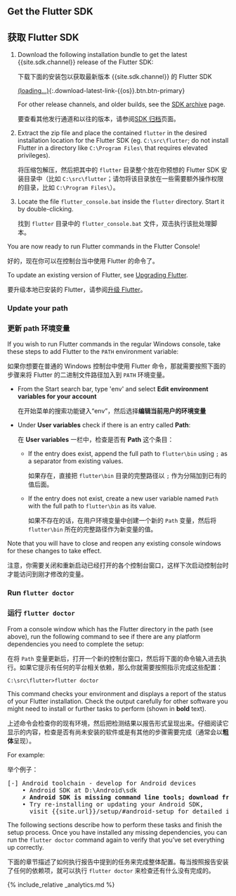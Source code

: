 ## Get the Flutter SDK

## 获取 Flutter SDK

 1. Download the following installation bundle to get the latest {{site.sdk.channel}} release of the
    Flutter SDK:

    下载下面的安装包以获取最新版本 {{site.sdk.channel}} 的 Flutter SDK

    [(loading...)](#){:.download-latest-link-{{os}}.btn.btn-primary}

    For other release channels, and older builds, see the [SDK
    archive](/docs/development/tools/sdk/archive) page.

    要查看其他发行通道和以往的版本，请参阅[SDK 归档](/docs/development/tools/sdk/archive)页面。

 1. Extract the zip file and place the contained `flutter` in the desired installation location for the Flutter SDK (eg. `C:\src\flutter`; do not install Flutter in a directory like `C:\Program Files\` that requires elevated privileges).
    
    将压缩包解压，然后把其中的 `flutter` 目录整个放在你预想的 Flutter SDK 安装目录中（比如 `C:\src\flutter`；请勿将该目录放在一些需要额外操作权限的目录，比如 `C:\Program Files\`）。

 1. Locate the file `flutter_console.bat` inside the `flutter` directory. Start it by double-clicking.

    找到 `flutter` 目录中的 `flutter_console.bat` 文件，双击执行该批处理脚本。

You are now ready to run Flutter commands in the Flutter Console!

好的，现在你可以在控制台当中使用 Flutter 的命令了。

To update an existing version of Flutter, see [Upgrading Flutter](/docs/development/tools/sdk/upgrading).

要升级本地已安装的 Flutter，请参阅[升级 Flutter](/docs/development/tools/sdk/upgrading)。

### Update your path

### 更新 path 环境变量

If you wish to run Flutter commands in the regular Windows console, take these steps to add Flutter to the `PATH` environment variable:

如果你想要在普通的 Windows 控制台中使用 Flutter 命令，那就需要按照下面的步骤来将 Flutter 的二进制文件路径加入到 `PATH` 环境变量。

* From the Start search bar, type 'env' and select **Edit environment
  variables for your account**

  在开始菜单的搜索功能键入“env”，然后选择**编辑当前用户的环境变量**
  
* Under **User variables** check if there is an entry called **Path**:

  在 **User variables** 一栏中，检查是否有 **Path** 这个条目：
  
  * If the entry does exist, append the full path to `flutter\bin` using `;` as a separator from existing values.

    如果存在，直接把 `flutter\bin` 目录的完整路径以 `;` 作为分隔加到已有的值后面。
    
  * If the entry does not exist, create a new user variable named `Path` with the full path to `flutter\bin` as its value.

    如果不存在的话，在用户环境变量中创建一个新的 `Path` 变量，然后将 `flutter\bin` 所在的完整路径作为新变量的值。

Note that you will have to close and reopen any existing console windows for these changes to take effect.

注意，你需要关闭和重新启动已经打开的各个控制台窗口，这样下次启动控制台时才能访问到刚才修改的变量。

### Run `flutter doctor`

### 运行 `flutter doctor`

From a console window which has the Flutter directory in the path (see above), run the following command to see if there are any platform dependencies you need to complete the setup:

在将 `Path` 变量更新后，打开一个新的控制台窗口，然后将下面的命令输入进去执行。如果它提示有任何的平台相关依赖，那么你就需要按照指示完成这些配置：

```console
C:\src\flutter>flutter doctor
```

This command checks your environment and displays a report of the status
of your Flutter installation. Check the output carefully for other
software you might need to install or further tasks to perform
(shown in **bold** text).

上述命令会检查你的现有环境，然后把检测结果以报告形式呈现出来。仔细阅读它显示的内容，检查是否有尚未安装的软件或是有其他的步骤需要完成（通常会以**粗体**呈现）。

For example:

举个例子：

<pre>
[-] Android toolchain - develop for Android devices
    • Android SDK at D:\Android\sdk
    <strong>✗ Android SDK is missing command line tools; download from https://goo.gl/XxQghQ</strong>
    • Try re-installing or updating your Android SDK,
      visit {{site.url}}/setup/#android-setup for detailed instructions.
</pre>

The following sections describe how to perform these tasks and finish the setup process. Once you have installed any missing dependencies, you can run the `flutter doctor` command again to verify that you’ve set everything up correctly.

下面的章节描述了如何执行报告中提到的任务来完成整体配置。每当按照报告安装了任何的依赖项，就可以执行 `flutter doctor` 来检查还有什么没有完成的。

{% include_relative _analytics.md %}
